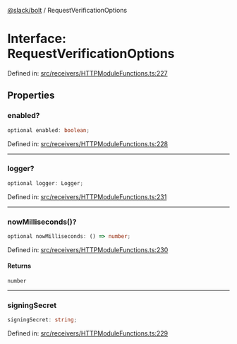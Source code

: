 [@slack/bolt](../index.md) / RequestVerificationOptions

# Interface: RequestVerificationOptions

Defined in: [src/receivers/HTTPModuleFunctions.ts:227](https://github.com/slackapi/bolt-js/blob/main/src/receivers/HTTPModuleFunctions.ts#L227)

## Properties

### enabled?

```ts
optional enabled: boolean;
```

Defined in: [src/receivers/HTTPModuleFunctions.ts:228](https://github.com/slackapi/bolt-js/blob/main/src/receivers/HTTPModuleFunctions.ts#L228)

***

### logger?

```ts
optional logger: Logger;
```

Defined in: [src/receivers/HTTPModuleFunctions.ts:231](https://github.com/slackapi/bolt-js/blob/main/src/receivers/HTTPModuleFunctions.ts#L231)

***

### nowMilliseconds()?

```ts
optional nowMilliseconds: () => number;
```

Defined in: [src/receivers/HTTPModuleFunctions.ts:230](https://github.com/slackapi/bolt-js/blob/main/src/receivers/HTTPModuleFunctions.ts#L230)

#### Returns

`number`

***

### signingSecret

```ts
signingSecret: string;
```

Defined in: [src/receivers/HTTPModuleFunctions.ts:229](https://github.com/slackapi/bolt-js/blob/main/src/receivers/HTTPModuleFunctions.ts#L229)
